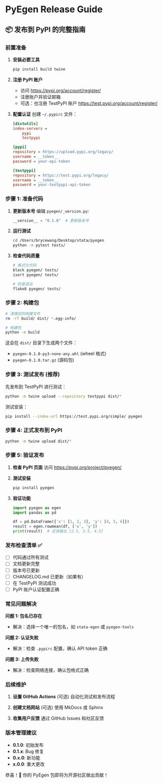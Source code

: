 # PyEgen Release Guide

## 📦 发布到 PyPI 的完整指南

### 前置准备

1. **安装必要工具**
   ```bash
   pip install build twine
   ```

2. **注册 PyPI 账户**
   - 访问 https://pypi.org/account/register/
   - 注册账户并验证邮箱
   - 可选：也注册 TestPyPI 账户 https://test.pypi.org/account/register/

3. **配置认证**
   创建 `~/.pypirc` 文件：
   ```ini
   [distutils]
   index-servers = 
       pypi
       testpypi

   [pypi]
   repository = https://upload.pypi.org/legacy/
   username = __token__
   password = your-api-token

   [testpypi]
   repository = https://test.pypi.org/legacy/
   username = __token__
   password = your-testpypi-api-token
   ```

### 步骤 1: 准备代码

1. **更新版本号**
   编辑 `pyegen/_version.py`:
   ```python
   __version__ = "0.1.0"  # 更新版本号
   ```

2. **运行测试**
   ```bash
   cd /Users/brycewang/Desktop/stata/pyegen
   python -m pytest tests/
   ```

3. **检查代码质量**
   ```bash
   # 格式化代码
   black pyegen/ tests/
   isort pyegen/ tests/
   
   # 检查语法
   flake8 pyegen/ tests/
   ```

### 步骤 2: 构建包

```bash
# 清理旧的构建文件
rm -rf build/ dist/ *.egg-info/

# 构建包
python -m build
```

这会在 `dist/` 目录下生成两个文件：
- `pyegen-0.1.0-py3-none-any.whl` (wheel 格式)
- `pyegen-0.1.0.tar.gz` (源码包)

### 步骤 3: 测试发布 (推荐)

先发布到 TestPyPI 进行测试：

```bash
python -m twine upload --repository testpypi dist/*
```

测试安装：
```bash
pip install --index-url https://test.pypi.org/simple/ pyegen
```

### 步骤 4: 正式发布到 PyPI

```bash
python -m twine upload dist/*
```

### 步骤 5: 验证发布

1. **检查 PyPI 页面**
   访问 https://pypi.org/project/pyegen/

2. **测试安装**
   ```bash
   pip install pyegen
   ```

3. **验证功能**
   ```python
   import pyegen as egen
   import pandas as pd
   
   df = pd.DataFrame({'x': [1, 2, 3], 'y': [4, 5, 6]})
   result = egen.rowmean(df, ['x', 'y'])
   print(result)  # 应该输出 [2.5, 3.5, 4.5]
   ```

### 发布检查清单 ✅

- [ ] 代码通过所有测试
- [ ] 文档更新完整
- [ ] 版本号已更新
- [ ] CHANGELOG.md 已更新（如果有）
- [ ] 在 TestPyPI 测试成功
- [ ] PyPI 账户认证配置正确

### 常见问题解决

**问题 1: 包名已存在**
- 解决：选择一个唯一的包名，如 `stata-egen` 或 `pyegen-tools`

**问题 2: 认证失败**
- 解决：检查 `.pypirc` 配置，确认 API token 正确

**问题 3: 上传失败**
- 解决：检查网络连接，确认包格式正确

### 后续维护

1. **设置 GitHub Actions** (可选)
   自动化测试和发布流程

2. **创建文档网站** (可选)
   使用 MkDocs 或 Sphinx

3. **收集用户反馈**
   通过 GitHub Issues 和社区反馈

### 版本管理建议

- **0.1.0**: 初始发布
- **0.1.x**: Bug 修复
- **0.x.0**: 新功能
- **x.0.0**: 重大更改

恭喜！🎉 你的 PyEgen 包即将为开源社区做出贡献！
